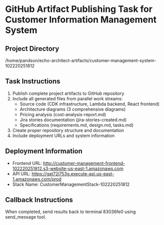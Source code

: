 # GitHub Artifact Publishing Task for Customer Information Management System

## Project Directory
/home/pandson/echo-architect-artifacts/customer-management-system-102220251812

## Task Instructions
1. Publish complete project artifacts to GitHub repository
2. Include all generated files from parallel work streams:
   - Source code (CDK infrastructure, Lambda backend, React frontend)
   - Architecture diagrams (3 comprehensive diagrams)
   - Pricing analysis (cost-analysis-report.md)
   - Jira stories documentation (jira-stories-created.md)
   - Specifications (requirements.md, design.md, tasks.md)
3. Create proper repository structure and documentation
4. Include deployment URLs and system information

## Deployment Information
- Frontend URL: http://customer-management-frontend-102220251812.s3-website-us-east-1.amazonaws.com
- API URL: https://gat72i753g.execute-api.us-east-1.amazonaws.com/prod
- Stack Name: CustomerManagementStack-102220251812

## Callback Instructions
When completed, send results back to terminal 83036fe0 using send_message tool.
